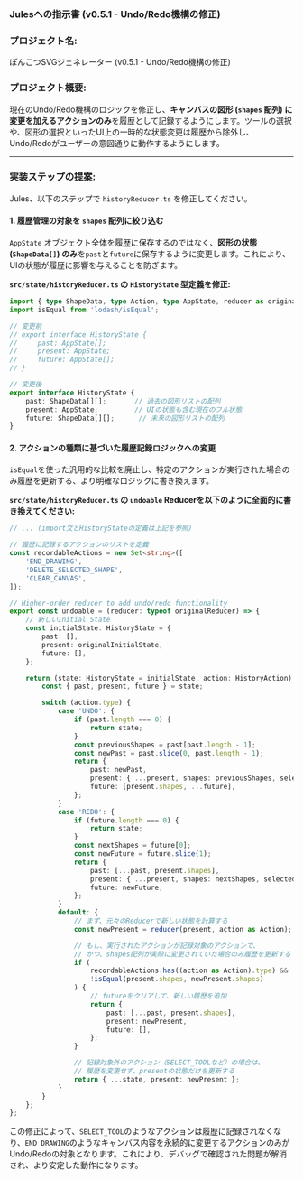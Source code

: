 ### Julesへの指示書 (v0.5.1 - Undo/Redo機構の修正)

### **プロジェクト名:**

ぽんこつSVGジェネレーター (v0.5.1 - Undo/Redo機構の修正)

### **プロジェクト概要:**

現在のUndo/Redo機構のロジックを修正し、**キャンバスの図形 (`shapes` 配列) に変更を加えるアクションのみ**を履歴として記録するようにします。ツールの選択や、図形の選択といったUI上の一時的な状態変更は履歴から除外し、Undo/Redoがユーザーの意図通りに動作するようにします。

-----

### **実装ステップの提案:**

Jules、以下のステップで `historyReducer.ts` を修正してください。

#### 1\. 履歴管理の対象を `shapes` 配列に絞り込む

`AppState` オブジェクト全体を履歴に保存するのではなく、**図形の状態 (`ShapeData[]`) のみ**を`past`と`future`に保存するように変更します。これにより、UIの状態が履歴に影響を与えることを防ぎます。

**`src/state/historyReducer.ts` の `HistoryState` 型定義を修正:**

```typescript:src/state/historyreducer.ts
import { type ShapeData, type Action, type AppState, reducer as originalReducer, initialState as originalInitialState } from './reducer';
import isEqual from 'lodash/isEqual';

// 変更前
// export interface HistoryState {
//     past: AppState[];
//     present: AppState;
//     future: AppState[];
// }

// 変更後
export interface HistoryState {
    past: ShapeData[][];       // 過去の図形リストの配列
    present: AppState;         // UIの状態も含む現在のフル状態
    future: ShapeData[][];      // 未来の図形リストの配列
}
```

#### 2\. アクションの種類に基づいた履歴記録ロジックへの変更

`isEqual`を使った汎用的な比較を廃止し、特定のアクションが実行された場合のみ履歴を更新する、より明確なロジックに書き換えます。

**`src/state/historyReducer.ts` の `undoable` Reducerを以下のように全面的に書き換えてください:**

```typescript:src/state/historyreducer.ts
// ... (import文とHistoryStateの定義は上記を参照)

// 履歴に記録するアクションのリストを定義
const recordableActions = new Set<string>([
    'END_DRAWING',
    'DELETE_SELECTED_SHAPE',
    'CLEAR_CANVAS',
]);

// Higher-order reducer to add undo/redo functionality
export const undoable = (reducer: typeof originalReducer) => {
    // 新しいInitial State
    const initialState: HistoryState = {
        past: [],
        present: originalInitialState,
        future: [],
    };

    return (state: HistoryState = initialState, action: HistoryAction): HistoryState => {
        const { past, present, future } = state;

        switch (action.type) {
            case 'UNDO': {
                if (past.length === 0) {
                    return state;
                }
                const previousShapes = past[past.length - 1];
                const newPast = past.slice(0, past.length - 1);
                return {
                    past: newPast,
                    present: { ...present, shapes: previousShapes, selectedShapeId: null }, // Undo時は選択を解除
                    future: [present.shapes, ...future],
                };
            }
            case 'REDO': {
                if (future.length === 0) {
                    return state;
                }
                const nextShapes = future[0];
                const newFuture = future.slice(1);
                return {
                    past: [...past, present.shapes],
                    present: { ...present, shapes: nextShapes, selectedShapeId: null }, // Redo時も選択を解除
                    future: newFuture,
                };
            }
            default: {
                // まず、元々のReducerで新しい状態を計算する
                const newPresent = reducer(present, action as Action);

                // もし、実行されたアクションが記録対象のアクションで、
                // かつ、shapes配列が実際に変更されていた場合のみ履歴を更新する
                if (
                    recordableActions.has((action as Action).type) &&
                    !isEqual(present.shapes, newPresent.shapes)
                ) {
                    // futureをクリアして、新しい履歴を追加
                    return {
                        past: [...past, present.shapes],
                        present: newPresent,
                        future: [],
                    };
                }

                // 記録対象外のアクション（SELECT_TOOLなど）の場合は、
                // 履歴を変更せず、presentの状態だけを更新する
                return { ...state, present: newPresent };
            }
        }
    };
};
```

この修正によって、`SELECT_TOOL`のようなアクションは履歴に記録されなくなり、`END_DRAWING`のようなキャンバス内容を永続的に変更するアクションのみがUndo/Redoの対象となります。これにより、デバッグで確認された問題が解消され、より安定した動作になります。